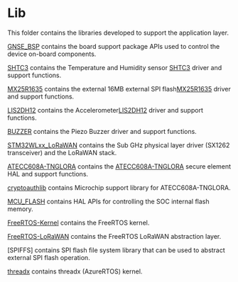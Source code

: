 # Lib
This folder contains the libraries developed to support the application layer.

[GNSE_BSP](./GNSE_BSP) contains the board support package APIs used to control the device on-board components.

[SHTC3](./SHTC3) contains the Temperature and Humidity sensor [SHTC3](https://www.sensirion.com/en/environmental-sensors/humidity-sensors/digital-humidity-sensor-shtc3-our-new-standard-for-consumer-electronics/) driver and support functions.

[MX25R1635](./MX25R1635) contains the external 16MB external SPI flash[MX25R1635](https://www.macronix.com/Lists/Datasheet/Attachments/7595/MX25R1635F,%20Wide%20Range,%2016Mb,%20v1.6.pdf) driver and support functions.

[LIS2DH12](./LIS2DH12) contains the Accelerometer[LIS2DH12](https://www.st.com/en/mems-and-sensors/lis2dh12.html) driver and support functions.

[BUZZER](./BUZZER) contains the Piezo Buzzer driver and support functions.

[STM32WLxx_LoRaWAN](./STM32WLxx_LoRaWAN) contains the Sub GHz physical layer driver (SX1262 transceiver) and the LoRaWAN stack.

[ATECC608A-TNGLORA](./ATECC608A-TNGLORA) contains the [ATECC608A-TNGLORA](https://www.microchip.com/wwwproducts/en/ATECC608A-TNGLORA) secure element HAL and support functions.

[cryptoauthlib](./cryptoauthlib) contains Microchip support library for ATECC608A-TNGLORA.

[MCU_FLASH](./MCU_FLASH) contains HAL APIs for controlling the SOC internal flash memory.

[FreeRTOS-Kernel](./FreeRTOS-Kernel) contains the FreeRTOS kernel.

[FreeRTOS-LoRaWAN](./FreeRTOS-LoRaWAN) contains the FreeRTOS LoRaWAN abstraction layer.

[SPIFFS] contains SPI flash file system library that can be used to abstract external SPI flash operation.

[threadx](./threadx) contains threadx (AzureRTOS) kernel.
